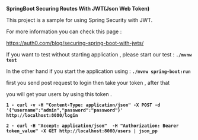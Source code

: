 **SpringBoot Securing Routes With JWT(Json Web Token)**

This project is a sample for using Spring Security with JWT.

For more information you can check this page : 

https://auth0.com/blog/securing-spring-boot-with-jwts/

If you want to test without starting application , please start our test : **`./mvnw test`**

In the other hand if you start the application using : **`./mvnw spring-boot:run`**

first you send post request to login then take your token , after that

you will get your users by using this token .

**`1 - curl -v -H "Content-Type: application/json" -X POST -d '{"username":"admin","password":"password"}' http://localhost:8080/login`**  
 
**`2 - curl -H "Accept: application/json"  -H "Authorization: Bearer token_value" -X GET http://localhost:8080/users | json_pp `**